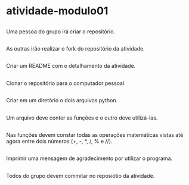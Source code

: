 # atividade-modulo01

##
Uma pessoa do grupo irá criar o repositório.
##
As outras irão realizar o fork do repositório da atividade.
##
Criar um README com o detalhamento da atividade.
##
Clonar o repositório para o computador pessoal.
##
Criar em um diretório o dois arquivos python.
##
Um arquivo deve conter as funções e o outro deve utilizá-las.
##
Nas funções devem constar todas as operações matemáticas vistas até agora entre dois números (+, -, *, /, % e //).
##
Imprimir uma mensagem de agradecimento por utilizar o programa. 
##
Todos do grupo devem commitar no reposiótio da atividade.
